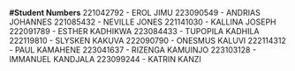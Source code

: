 **#Student Numbers**
221042792 - EROL JIMU 223090549 - ANDRIAS JOHANNES 221085432 - NEVILLE JONES 221141030 - KALLINA JOSEPH 222091789 - ESTHER KADHIKWA 223084433 - TUPOPILA KADHILA 222119810 - SLYSKEN KAKUVA 222090790 - ONESMUS KALUVI 222114312 - PAUL KAMAHENE 223041637 - RIZENGA KAMUINJO 223103128 - IMMANUEL KANDJALA 223099244 - KATRIN KANZI
